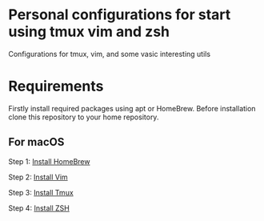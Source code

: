 # Personal configurations for start using tmux vim and zsh
Configurations for tmux, vim, and some vasic interesting utils

# Requirements

Firstly install required packages using apt or HomeBrew.
Before installation clone this repository to your home repository.

## For macOS

Step 1: [Install HomeBrew](./homebrew/homebrew_install.md)

Step 2: [Install Vim](./vim/vim_install.md)

Step 3: [Install Tmux](./)

Step 4: [Install ZSH](./)
